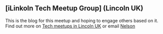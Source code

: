 ## [iLinkoln Tech Meetup Group] (Lincoln UK)
This is the blog for this meetup and hoping to engage others based on it.
Find out more on [Tech meetups in Lincoln UK](http://ilinkoln.org/ "Lincoln digital technology meetup group") or email [Nelson](mail@ilinkoln.org)
